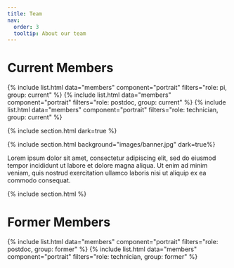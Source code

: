 ```yaml
---
title: Team
nav:
  order: 3
  tooltip: About our team
---
```


# <i class="fas fa-users"></i>Current Members

{% include list.html data="members" component="portrait" filters="role: pi, group: current" %}
{% include list.html data="members" component="portrait" filters="role: postdoc, group: current" %}
{% include list.html data="members" component="portrait" filters="role: technician, group: current" %}

{% include section.html dark=true %}

{% include section.html background="images/banner.jpg" dark=true%}

Lorem ipsum dolor sit amet, consectetur adipiscing elit, sed do eiusmod tempor incididunt ut labore et dolore magna aliqua.
Ut enim ad minim veniam, quis nostrud exercitation ullamco laboris nisi ut aliquip ex ea commodo consequat.

{% include section.html %}

# Former Members

{% include list.html data="members" component="portrait" filters="role: postdoc, group: former" %}
{% include list.html data="members" component="portrait" filters="role: technician, group: former" %}
